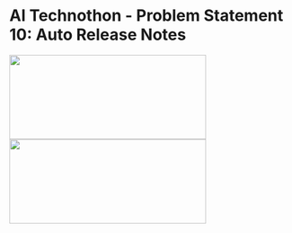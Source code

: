 # AI Technothon - Problem Statement 10: Auto Release Notes
<img src="https://dessaskod.files.wordpress.com/2018/05/1_l4xicbiiylz1otymwcoutw.jpeg?w=816" width="350rem" height="150rem" /><img src="https://cdn.hashnode.com/res/hashnode/image/upload/v1625222010407/8IR-4FUVt.png?w=1600&h=840&fit=crop&crop=entropy&auto=compress,format&format=webp" width="350rem" height="150rem" />



